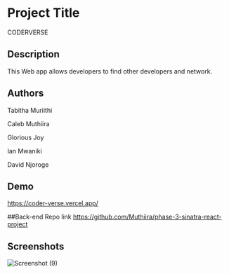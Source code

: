 
# Project Title

CODERVERSE



## Description
This Web app allows developers to find other developers and network.
## Authors

Tabitha Muriithi

Caleb Muthiira

Glorious Joy

Ian Mwaniki

David Njoroge


## Demo

https://coder-verse.vercel.app/

##Back-end Repo link
https://github.com/Muthiira/phase-3-sinatra-react-project


## Screenshots


![Screenshot (9)](https://user-images.githubusercontent.com/110379615/201297740-fa6d01cb-7380-4ef1-b0b6-1b9129029a73.png)

